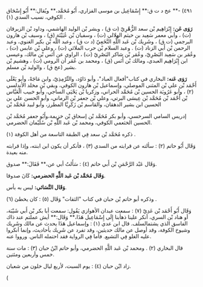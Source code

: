 ٤٩١) -** عخ د ت ق:** إِسْمَاعِيل بن موسى الفزاري، أَبُو مُحَمَّد،** ويُقال:** أَبُو إِسْحَاق الكوفي، نسيب السدي (١) .

**رَوَى عَن:** إِبْرَاهِيم بْن سعد الزُّهْرِيّ (ت ق) ، وبشر بْن الوليد الهاشمي، وداود بْن الزبرقان (ت) ، وأبي معمر سَعِيد بن خيثم الهلالي (ت) ، وسفيان بْن عُيَيْنَة (ق) ، وسيف بْن هارون البرجمي (ت ق) ، وشَرِيك بْن عَبد اللَّهِ النَّخَعِيّ (د ت ق) ، وعبد اللَّه بْن بكير الغنوي، وعبد الرحمن بْن أَبي الزناد (ت) . وعبد السلام بْن حرب الملائي (ت) ، وعلي بْن عابس (ت) ، وعُمَر بن سَعِيد البَصْرِيّ، وعُمَر بْن شاكر البَصْرِيّ (ت) ، الراوي عن أَنَس بْن مالك، وعيسى ابن إِبْرَاهِيم العبدي، ومالك بْن أَنَس (ق) ، ومحمد بن عُمَر أن الرومي (ت) ، وهشيم بْن بشير (عخ ق) ، والوليد بْن مسلم.

**رَوَى عَنه:** البخاري في كتاب"أفعال العباد"، وأبو دَاوُد، والتِّرْمِذِيّ، وابن مَاجَهْ، وأبو يَعْلَى أَحْمَد بْن علي بْن المثنى الموصلي، وإسماعيل بْن هارون الكوفي، وبقي بْن مخلد الأندلسي (٢) ، وأبو عَرُوبَة الحسين بْن مُحَمَّد الحراني، وزكريا بْن يَحْيَى الساجي، وأبو خبيب الْعَبَّاس بْن أَحْمَد بْن مُحَمَّد بْن عِيسَى البرتي، وعلي بْن جعفر بْن الرماني، وأبو الحسن علي بن الحسين ابن بشير الدهقان، والقاسم بْن زَكَرِيَّا المطرز، وأبو لبيد مُحَمَّد بْن

إدريس السامي السرخسي، وأبو بكر مُحَمَّد بْن إسحاق بْن خزيمة،وأَبُو جعفر مُحَمَّد بْن الحسين الخثعمي الكوفي، ومحمد بْن عَبد اللَّهِ بْن سُلَيْمان الحضرمي.

ذكره مُحَمَّد بْن سعد فِي الطبقة التاسعة من أهل الكوفة (١) .

وَقَال أَبُو حاتم (٢) : سألته عن قرابته من السدي (٣) ، فأنكر أن يكون ابن ابنته، وإذا قرابته منه بعيدة.

وَقَال عَبْد الرَّحْمَنِ بْن أَبي حاتم (٤) : سَأَلتُ أبي عن،** فَقَالَ:** صدوق.

**وَقَال مُحَمَّد بْن عَبد اللَّهِ الحضرمي:** كَانَ صدوقا.

**وَقَال النَّسَائي:** ليس به بأس.

وذكره أبو حاتم بْن حبان في كتاب "الثقات" وَقَال (٥) : كان يخطئ (٦) .

وَقَال أَبُو أَحْمَد بْن عَدِيّ (٧) : سمعت عبدان الأهوازي يَقُول: سمعت أبا بكر بْن أَبي شَيْبَة، أو هناد بْن السري، أنكر علينا ذهأبنا إِلَى إِسْمَاعِيل هَذَا،** وَقَال:** أيش عملتم عند ذاك الفاسق الذي يشتمالسلف. قال ابن عدي (١) : وإسماعيل هَذَا يحدث عن مالك وشَرِيك وشيوخ الكوفة، وقد أوصل عن مالك حديثين، وقد تفرد عن شَرِيك بأحاديث، وإنما أنكروا عليه الغلو فِي التشيع. فأما فِي الرواية فقد احتمله الناس. ورووا عنه.

قال البخاري (٢) . ومحمد بْن عَبد اللَّهِ الحضرمي، وأبو حاتم ابْنُ حبان (٣) : مات سنة خمس وأربعين ومئتين.

زاد ابْن حبان (٤) : يوم السبت، لأربع ليال خلون من شعبان.

(